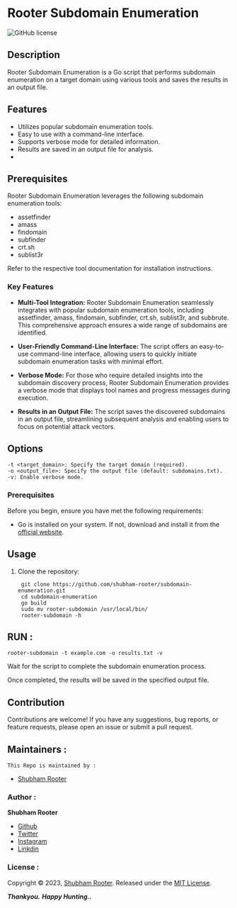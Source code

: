 # Rooter Subdomain Enumeration
 
![GitHub license](https://img.shields.io/badge/license-MIT-blue.svg)

## Description

Rooter Subdomain Enumeration is a Go script that performs subdomain enumeration on a target domain using various tools and saves the results in an output file.

## Features

- Utilizes popular subdomain enumeration tools.
- Easy to use with a command-line interface.
- Supports verbose mode for detailed information.
- Results are saved in an output file for analysis.
- 
## Prerequisites

Rooter Subdomain Enumeration leverages the following subdomain enumeration tools:
- assetfinder
- amass
- findomain
- subfinder
- crt.sh
- sublist3r

Refer to the respective tool documentation for installation instructions.


### Key Features

- **Multi-Tool Integration:** Rooter Subdomain Enumeration seamlessly integrates with popular subdomain enumeration tools, including assetfinder, amass, findomain, subfinder, crt.sh, sublist3r, and subbrute. This comprehensive approach ensures a wide range of subdomains are identified.

- **User-Friendly Command-Line Interface:** The script offers an easy-to-use command-line interface, allowing users to quickly initiate subdomain enumeration tasks with minimal effort.

- **Verbose Mode:** For those who require detailed insights into the subdomain discovery process, Rooter Subdomain Enumeration provides a verbose mode that displays tool names and progress messages during execution.

- **Results in an Output File:** The script saves the discovered subdomains in an output file, streamlining subsequent analysis and enabling users to focus on potential attack vectors.

## Options

    -t <target_domain>: Specify the target domain (required).
    -o <output_file>: Specify the output file (default: subdomains.txt).
    -v: Enable verbose mode.



### Prerequisites

Before you begin, ensure you have met the following requirements:

- Go is installed on your system. If not, download and install it from the [official website](https://golang.org/dl/).


## Usage

1. Clone the repository:

   ```
    git clone https://github.com/shubham-rooter/subdomain-enumeration.git
	cd subdomain-enumeration
	go build
	sudo mv rooter-subdomain /usr/local/bin/
	rooter-subdomain -h
    ```
## RUN :   
 	rooter-subdomain -t example.com -o results.txt -v
  
Wait for the script to complete the subdomain enumeration process.

Once completed, the results will be saved in the specified output file.

## Contribution

Contributions are welcome! If you have any suggestions, bug reports, or feature requests, please open an issue or submit a pull request.

## Maintainers :

`This Repo is maintained by : `

- [Shubham Rooter](https://github.com/shubham-rooter)

### Author :

**Shubham Rooter**

* [Github](https://www.github.com/shubham-rooter)
* [Twitter](https://www.twitter.com/shubhamtiwari_r)
* [Instagram](https://www.instagram.com/shubham_rooter)
* [Linkdin](https://www.linkedin.com/in/shubham-tiwari09/)  

### License :

Copyright © 2023, [Shubham Rooter](https://github.com/Shubham-Rooter).
Released under the [MIT License](LICENSE).

***Thankyou.***
***Happy Hunting..***
